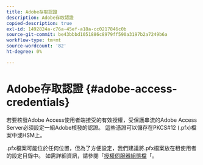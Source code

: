 ```yaml
---
title: Adobe存取認證
description: Adobe存取認證
copied-description: true
exl-id: 1492824a-c76a-45ef-a18a-cc0217846c0b
source-git-commit: be43bbbd1051886c8979ff590a3197b2a7249b6a
workflow-type: tm+mt
source-wordcount: '82'
ht-degree: 0%

---
```


# Adobe存取認證 {#adobe-access-credentials}

若要核發Adobe Access使用者端接受的有效授權，受保護串流的Adobe Access Server必須設定一組Adobe核發的認證。 這些憑證可以儲存在PKCS#12 (.pfx)檔案中或HSM上。

.pfx檔案可能位於任何位置，但為了方便設定，我們建議將.pfx檔案放在租使用者的設定目錄中。 如需詳細資訊，請參閱「[授權伺服器組態檔](../../aaxs-protected-streaming/aaxs-license-server-config-files/aaxs-configuration-directory-structure.md)「。

